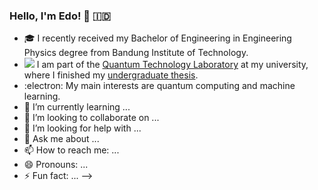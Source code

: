 ### Hello, I'm Edo! 👋 🇮🇩

- 🎓 I recently received my Bachelor of Engineering in Engineering Physics degree from Bandung Institute of Technology.
- <img src="https://render.githubusercontent.com/render/math?math=\left|\Psi \right \rangle"> I am part of the [Quantum Technology Laboratory](http://qlab.itb.ac.id/index.html) at my university, where I finished my [undergraduate thesis](https://github.com/eraraya-ricardo/quantum_image_classifier).
- :electron: My main interests are quantum computing and machine learning.
- 🌱 I’m currently learning ...
- 👯 I’m looking to collaborate on ...
- 🤔 I’m looking for help with ...
- 💬 Ask me about ...
- 📫 How to reach me: ...
- 😄 Pronouns: ...
- ⚡ Fun fact: ...
-->
